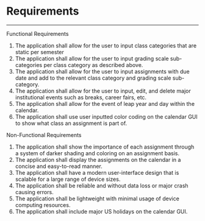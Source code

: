 # Requirements


* * *

Functional Requirements
1. The application shall allow for the user to input class categories that are static per semester
2. The application shall allow for the user to input grading scale sub-categories per class category as described above.
3. The application shall allow for the user to input assignments with due date and add to the relevant class category and grading scale sub-category.
4. The application shall allow for the user to input, edit, and delete major institutional events such as breaks, career fairs, etc.
5. The application shall allow for the event of leap year and day within the calendar.
6. The application shall use user inputted color coding on the calendar GUI to show what class an assignment is part of.

Non-Functional Requirements
1. The application shall show the importance of each assignment through a system of darker shading and coloring on an assignment basis.
2. The application shall display the assignments on the calendar in a concise and easy-to-read manner.
3. The application shall have a modern user-interface design that is scalable for a large range of device sizes.
4. The application shall be reliable and without data loss or major crash causing errors.
5. The application shall be lightweight with minimal usage of device computing resources.
6. The application shall include major  US holidays on the calendar GUI.